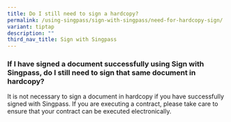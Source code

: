 ```yaml
---
title: Do I still need to sign a hardcopy?
permalink: /using-singpass/sign-with-singpass/need-for-hardcopy-sign/
variant: tiptap
description: ""
third_nav_title: Sign with Singpass
---
```

<h3>If I have signed a document successfully using Sign with Singpass, do I still need to sign that same document in hardcopy?</h3>
<p>It is not necessary to sign a document in hardcopy if you have successfully
signed with Singpass. If you are executing a contract, please take care
to ensure that your contract can be executed electronically.</p>